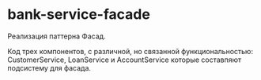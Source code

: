 # bank-service-facade

Реализация паттерна Фасад.

Код трех компонентов, с различной, но связанной функциональностью: CustomerServiсе, LoanServiсе и AccountServiсе которые составпяют подсистему для фасада.
